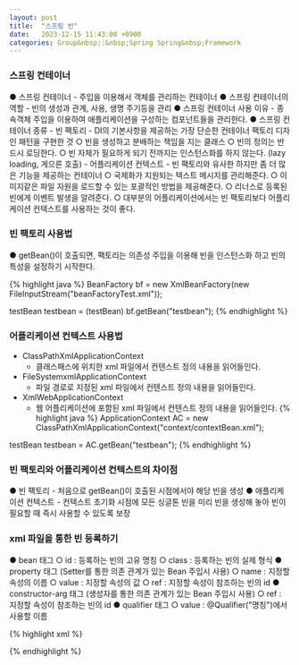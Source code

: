 ```yaml
---
layout: post
title:  "스프링 빈"
date:   2023-12-15 11:43:00 +0900
categories: Group&nbsp;:&nbsp;Spring Spring&nbsp;Framework
---
```

### 스프링 컨테이너

● 스프링 컨테이너
    - 주입을 이용해서 객체를 관리하는 컨테이너
● 스프링 컨테이너의 역할
    - 빈의 생성과 관계, 사용, 생명 주기등을 관리
● 스프링 컨테이너 사용 이유
    - 종속객체 주입을 이용하여 애플리케이션을 구성하는 컴포넌트들을 관리한다.
● 스프링 컨테이너 종류
    - 빈 팩토리
        - DI의 기본사항을 제공하는 가장 단순한 컨테이너 팩토리 디자인 패턴을 구현한 것
        ○ 빈을 생성하고 분배하는 책임을 지는 클래스
        ○ 빈의 정의는 반드시 로딩한다.
        ○ 빈 자체가 필요하게 되기 전까지는 인스턴스화를 하지 않는다. (lazy loading, 게으른 호출)
    - 어플리케이션 컨텍스트
        - 빈 팩토리와 유사한 하지만 좀 더 많은 기능을 제공하는 컨테이너
        ○ 국제화가 지원되는 텍스트 메시지를 관리해준다.
        ○ 이미지같은 파일 자원을 로드할 수 있는 포괄적인 방법을 제공해준다.
        ○ 리너스로 등록된 빈에게 이벤트 발생을 알려준다.
        ○ 대부분의 어플리케이션에서는 빈 팩토리보다 어플리케이션 컨텍스트를 사용하는 것이 좋다.

### 빈 팩토리 사용법

● getBean()이 호출되면, 팩토리는 의존성 주입을 이용해 빈을 인스턴스화 하고 빈의 특성을 설정하기 시작한다.

{% highlight java %}
BeanFactory bf = new XmlBeanFactory(new FileInputStream("beanFactoryTest.xml"));

testBean testbean = (testBean) bf.getBean("testbean");
{% endhighlight %}

### 어플리케이션 컨텍스트 사용법

- ClassPathXmlApplicationContext
    - 클래스패스에 위치한 xml 파일에서 컨텐스트 정의 내용을 읽어들인다.
- FileSystemxmlApplicationContext
    - 파일 경로로 지정된 xml 파일에서 컨텐스트 정의 내용을 읽어들인다.
- XmlWebApplicationContext
    - 웹 어플리케이션에 포함된 xml 파일에서 컨텐스트 정의 내용을 읽어들인다.
{% highlight java %}
ApplicationContext AC = new ClassPathXmlApplicationContext("context/contextBean.xml");

testBean testbean = AC.getBean("testbean");
{% endhighlight %}

### 빈 팩토리와 어플리케이션 컨텍스트의 차이점

● 빈 팩토리
    - 처음으로 getBean()이 호출된 시점에서야 해당 빈을 생성
● 애플리케이션 컨텍스트
    - 컨텍스트 초기화 시점에 모든 싱글톤 빈을 미리 빈을 생성해 놓아 빈이 필요할 때 즉시 사용할 수 있도록 보장

### xml 파일을 통한 빈 등록하기

● bean 태그
    ○ id : 등록하는 빈의 고유 명칭
    ○ class : 등록하는 빈의 실제 형식
● property 태그 (Setter를 통한 의존 관계가 있는 Bean 주입시 사용)
    ○ name : 지정할 속성의 이름
    ○ value : 지정할 속성의 값
    ○ ref : 지정할 속성이 참조하는 빈의 id
● constructor-arg 태그 (생성자를 통한 의존 관계가 있는 Bean 주입시 사용)
    ○ ref : 지정할 속성이 참조하는 빈의 id
● qualifier 태그
    ○ value : @Qualifier("명칭")에서 사용할 이름
    
{% highlight xml %}
<bean id="beanTest" class="com.example.practice.beanTest">
    <property name="ref" ref="refTest"/>
    <property name="whatever" value="whatever"/>
</bean>

<bean id="refTest" class="com.example.practice.refTest"/>

<bean id="qualifierTest1" class="com.example.practice.qualifierTest">
    <qualifier value="target"/> 
</bean>
<bean id="qualifierTest2" class="com.example.practice.qualifierTest"/>
{% endhighlight %}
